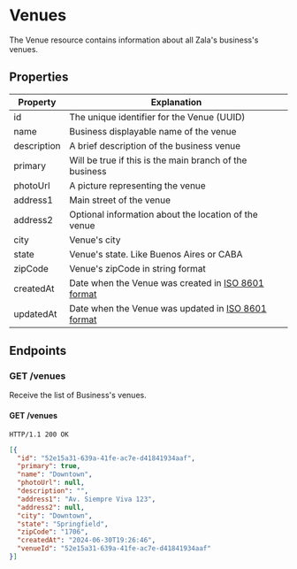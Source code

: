 Venues
======

The Venue resource contains information about all Zala's business's venues.

Properties
----------

| Property    | Explanation                                                                                 |
|-------------|---------------------------------------------------------------------------------------------|
| id          | The unique identifier for the Venue (UUID)                                                  |
| name        | Business displayable name of the venue                                                      |
| description | A brief description of the business venue                                                   |
| primary     | Will be true if this is the main branch of the business                                     |
| photoUrl    | A picture representing the venue                                                            |
| address1    | Main street of the venue                                                                    |
| address2    | Optional information about the location of the venue                                        |
| city        | Venue's city                                                                                |
| state       | Venue's state. Like Buenos Aires or CABA                                                    |
| zipCode     | Venue's zipCode in string format                                                            |
| createdAt   | Date when the Venue was created in [ISO 8601 format](http://en.wikipedia.org/wiki/ISO_8601) |
| updatedAt   | Date when the Venue was updated in [ISO 8601 format](http://en.wikipedia.org/wiki/ISO_8601) |

Endpoints
---------

### GET /venues

Receive the list of Business's venues.

#### GET /venues

`HTTP/1.1 200 OK`

```json
[{
  "id": "52e15a31-639a-41fe-ac7e-d41841934aaf",
  "primary": true,
  "name": "Downtown",
  "photoUrl": null,
  "description": "",
  "address1": "Av. Siempre Viva 123",
  "address2": null,
  "city": "Downtown",
  "state": "Springfield",
  "zipCode": "1706",
  "createdAt": "2024-06-30T19:26:46",
  "venueId": "52e15a31-639a-41fe-ac7e-d41841934aaf"
}]
```
